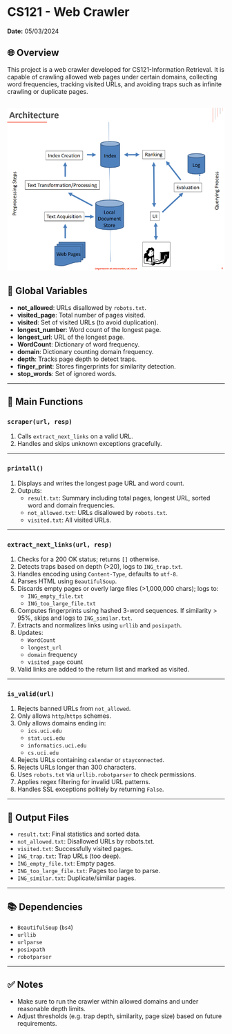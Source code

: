 # CS121 - Web Crawler

**Date:** 05/03/2024  

## 🌐 Overview
This project is a web crawler developed for CS121-Information Retrieval. It is capable of crawling allowed web pages under certain domains, collecting word frequencies, tracking visited URLs, and avoiding traps such as infinite crawling or duplicate pages.


![alt text](architecture.png)
---

## 🔧 Global Variables
- **not_allowed**: URLs disallowed by `robots.txt`.
- **visited_page**: Total number of pages visited.
- **visited**: Set of visited URLs (to avoid duplication).
- **longest_number**: Word count of the longest page.
- **longest_url**: URL of the longest page.
- **WordCount**: Dictionary of word frequency.
- **domain**: Dictionary counting domain frequency.
- **depth**: Tracks page depth to detect traps.
- **finger_print**: Stores fingerprints for similarity detection.
- **stop_words**: Set of ignored words.

---

## 🧠 Main Functions

### `scraper(url, resp)`
1. Calls `extract_next_links` on a valid URL.
2. Handles and skips unknown exceptions gracefully.

---

### `printall()`
1. Displays and writes the longest page URL and word count.
2. Outputs:
   - `result.txt`: Summary including total pages, longest URL, sorted word and domain frequencies.
   - `not_allowed.txt`: URLs disallowed by `robots.txt`.
   - `visited.txt`: All visited URLs.

---

### `extract_next_links(url, resp)`
1. Checks for a 200 OK status; returns `[]` otherwise.
2. Detects traps based on depth (>20), logs to `ING_trap.txt`.
3. Handles encoding using `Content-Type`, defaults to `utf-8`.
4. Parses HTML using `BeautifulSoup`.
5. Discards empty pages or overly large files (>1,000,000 chars); logs to:
   - `ING_empty_file.txt`
   - `ING_too_large_file.txt`
6. Computes fingerprints using hashed 3-word sequences. If similarity > 95%, skips and logs to `ING_similar.txt`.
7. Extracts and normalizes links using `urllib` and `posixpath`.
8. Updates:
   - `WordCount`
   - `longest_url`
   - `domain` frequency
   - `visited_page` count
9. Valid links are added to the return list and marked as visited.

---

### `is_valid(url)`
1. Rejects banned URLs from `not_allowed`.
2. Only allows `http`/`https` schemes.
3. Only allows domains ending in:
   - `ics.uci.edu`
   - `stat.uci.edu`
   - `informatics.uci.edu`
   - `cs.uci.edu`
4. Rejects URLs containing `calendar` or `stayconnected`.
5. Rejects URLs longer than 300 characters.
6. Uses `robots.txt` via `urllib.robotparser` to check permissions.
7. Applies regex filtering for invalid URL patterns.
8. Handles SSL exceptions politely by returning `False`.

---

## 📄 Output Files
- `result.txt`: Final statistics and sorted data.
- `not_allowed.txt`: Disallowed URLs by robots.txt.
- `visited.txt`: Successfully visited pages.
- `ING_trap.txt`: Trap URLs (too deep).
- `ING_empty_file.txt`: Empty pages.
- `ING_too_large_file.txt`: Pages too large to parse.
- `ING_similar.txt`: Duplicate/similar pages.

---

## 📚 Dependencies
- `BeautifulSoup` (`bs4`)
- `urllib`
- `urlparse`
- `posixpath`
- `robotparser`

---

## ✅ Notes
- Make sure to run the crawler within allowed domains and under reasonable depth limits.
- Adjust thresholds (e.g. trap depth, similarity, page size) based on future requirements.

